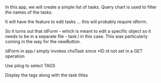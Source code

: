 In this app, we will create a simple list of tasks. Query chart is used to filter the names of the tasks.

It will have the feature to edit tasks ... this will probably require idform.

So it turns out that idForm - which is meant to edit a specific object so it needs to be in a separate file - task.l in this case.
This was particularly coming in the way for the newButton.

idForm in app.l simply invokes choTask since \*ID id not set in a GET operation

Use pilog to select TAGS

Display the tags along with the task titles
